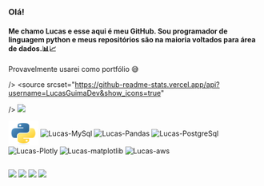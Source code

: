 ### Olá!
#### Me chamo Lucas e esse aqui é meu GitHub. Sou programador de linguagem python e meus repositórios são na maioria voltados para área de dados.📊📈

Provavelmente usarei como portfólio 😅

<picture>
  <source
    srcset="https://github-readme-stats.vercel.app/api?username=LucasGuimaDev&show_icons=true&theme=holi"
   
  />
  <source
    srcset="https://github-readme-stats.vercel.app/api?username=LucasGuimaDev&show_icons=true"

  />
  <img src="https://github-readme-stats.vercel.app/api?username=LucasGuimaDev&show_icons=true" />
  
</picture>
<div> 
  <img align="center" alt="Lucas-Python" height="50" width="60" src="https://raw.githubusercontent.com/devicons/devicon/master/icons/python/python-original.svg">
  <img align="center" alt="Lucas-MySql" height="50" width="60"src="https://cdn.jsdelivr.net/gh/devicons/devicon@latest/icons/mysql/mysql-original.svg" >
  <img align="center" alt="Lucas-Pandas" height="50" width="60" src="https://cdn.jsdelivr.net/gh/devicons/devicon@latest/icons/pandas/pandas-plain.svg" <i class="devicon-pandas-plain"></i> 
  <img align="center" alt="Lucas-PostgreSql" height="60" width="70" src="https://cdn.jsdelivr.net/gh/devicons/devicon@latest/icons/postgresql/postgresql-original.svg" />
  <img align="center" alt="Lucas-Plotly" height="70" width="70" src="https://cdn.jsdelivr.net/gh/devicons/devicon@latest/icons/plotly/plotly-original-wordmark.svg" />
  <img align="center" alt="Lucas-matplotlib" height="70" width="70" src="https://cdn.jsdelivr.net/gh/devicons/devicon@latest/icons/matplotlib/matplotlib-plain-wordmark.svg" />
  <img align="center" alt="Lucas-aws" height="60" width="70" src="https://cdn.jsdelivr.net/gh/devicons/devicon@latest/icons/amazonwebservices/amazonwebservices-original-wordmark.svg"/>
          

                                        
</div>
  
  
  ##
 
<div> 
  <a href="https://instagram.com/lucasguimaraeess" target="_blank"><img src="https://img.shields.io/badge/-Instagram-%23E4405F?style=for-the-badge&logo=instagram&logoColor=white" target="_blank"></a>
  <a href = "mailto:lucas.guimarases2805@gmail.com"><img src="https://img.shields.io/badge/-Gmail-%23333?style=for-the-badge&logo=gmail&logoColor=white" target="_blank"></a>
  <a href="https://www.linkedin.com/in/lucasguimaraesbarroso/" target="_blank"><img src="https://img.shields.io/badge/-LinkedIn-%230077B5?style=for-the-badge&logo=linkedin&logoColor=white" target="_blank"></a> 
  <a href="https://wa.me/5511959655933" target="_blank"><img src="https://img.shields.io/badge/WhatsApp-25D366?style=for-the-badge&logo=whatsapp&logoColor=white" target="_blank"></a> 
  
            
</div>

<!--
**LucasGuimaDev/LucasGuimaDev** is a ✨ _special_ ✨ repository because its `README.md` (this file) appears on your GitHub profile.

Here are some ideas to get you started:

- 🔭 I’m currently working on ...
- 🌱 I’m currently learning ...
- 👯 I’m looking to collaborate on ...
- 🤔 I’m looking for help with ...
- 💬 Ask me about ...
- 📫 How to reach me: ...
- 😄 Pronouns: ...
- ⚡ Fun fact: ...
-->
